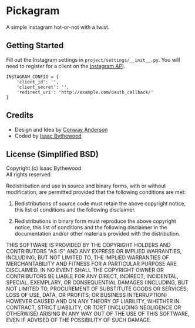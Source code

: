 # Pickagram

A simple instagram hot-or-not with a twist.

## Getting Started

Fill out the Instagram settings in `project/settings/__init__.py`. You will
need to register for a client on the [Instagram API][0].

    INSTAGRAM_CONFIG = {
        'client_id': '',
        'client_secret': '',
        'redirect_uri': 'http://example.com/oauth_callback/'
    }

## Credits

 + Design and Idea by [Conway Anderson][1]
 + Coded by [Isaac Bythewood][2]

## License (Simplified BSD)

Copyright (c) Isaac Bythewood  
All rights reserved.

Redistribution and use in source and binary forms, with or without
modification, are permitted provided that the following conditions are met:

1. Redistributions of source code must retain the above copyright notice,
   this list of conditions and the following disclaimer.

2. Redistributions in binary form must reproduce the above copyright notice,
   this list of conditions and the following disclaimer in the documentation
   and/or other materials provided with the distribution.

THIS SOFTWARE IS PROVIDED BY THE COPYRIGHT HOLDERS AND CONTRIBUTORS "AS IS" AND
ANY EXPRESS OR IMPLIED WARRANTIES, INCLUDING, BUT NOT LIMITED TO, THE IMPLIED
WARRANTIES OF MERCHANTABILITY AND FITNESS FOR A PARTICULAR PURPOSE ARE
DISCLAIMED. IN NO EVENT SHALL THE COPYRIGHT OWNER OR CONTRIBUTORS BE LIABLE FOR
ANY DIRECT, INDIRECT, INCIDENTAL, SPECIAL, EXEMPLARY, OR CONSEQUENTIAL DAMAGES
(INCLUDING, BUT NOT LIMITED TO, PROCUREMENT OF SUBSTITUTE GOODS OR SERVICES;
LOSS OF USE, DATA, OR PROFITS; OR BUSINESS INTERRUPTION) HOWEVER CAUSED AND
ON ANY THEORY OF LIABILITY, WHETHER IN CONTRACT, STRICT LIABILITY, OR TORT
(INCLUDING NEGLIGENCE OR OTHERWISE) ARISING IN ANY WAY OUT OF THE USE OF THIS
SOFTWARE, EVEN IF ADVISED OF THE POSSIBILITY OF SUCH DAMAGE.


[0]: http://instagram.com/developer/clients/manage/
[1]: http://conwayanderson.com/
[2]: http://isaacbythewood.com/
